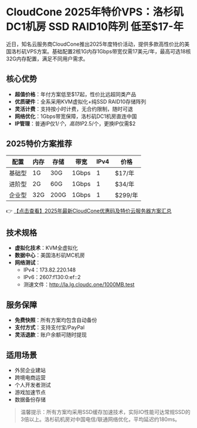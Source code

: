 # CloudCone 2025年特价VPS：洛杉矶DC1机房 SSD RAID10阵列 低至$17-年

近日，知名云服务商CloudCone推出2025年度特价活动，提供多款高性价比的美国洛杉矶VPS方案。基础配置2核1G内存1Gbps带宽仅需17美元/年，最高可选18核32G内存配置，满足不同用户需求。

## 核心优势

- **超值价格**：年付方案低至$17起，性价比远超同类产品
- **优质硬件**：全系采用KVM虚拟化+纯SSD RAID10存储阵列
- **灵活计费**：支持按小时计费，无合约限制，随时可退
- **网络优化**：1Gbps带宽保障，洛杉矶DC1机房直连中国
- **IP管理**：普通IP仅$1/个，高防IP$2.5/个，更换IP仅需$2

## 2025特价方案推荐

| 配置        | 内存 | 存储 | 带宽 | IPv4 | 价格   |
|-------------|------|------|------|------|--------|
| 基础型      | 1G   | 30G  | 1Gbps| 1    | $17/年 |
| 进阶型      | 2G   | 60G  | 1Gbps| 1    | $34/年 |
| 企业型      | 32G  | 200G | 1Gbps| 1    | $299/年|

👉 [【点击查看】2025年最新CloudCone优惠码及特价云服务器方案汇总](https://bit.ly/Cloudcone)

## 技术规格

- **虚拟化技术**：KVM全虚拟化
- **数据中心**：美国洛杉矶MC机房
- **网络测试**：
  - IPv4：173.82.220.148
  - IPv6：2607:f130:0:ef::2
  - 测速文件：http://la.lg.cloudc.one/1000MB.test

## 服务保障

- **免费快照**：所有方案均包含自动备份
- **支付方式**：支持支付宝/PayPal
- **灵活退款**：账户余额可随时提现

## 适用场景

- 外贸企业建站
- 跨境电商运营
- 个人开发者测试
- 游戏加速节点
- 数据备份存储

> 温馨提示：所有方案均采用SSD缓存加速技术，实际IO性能可达常规SSD的3倍以上。洛杉矶机房对中国电信/联通网络优化，平均延迟约180ms。